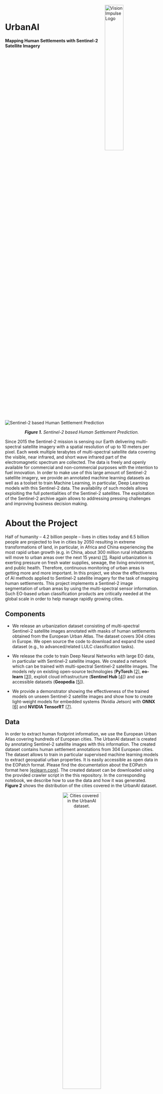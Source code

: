 <p><a href="https://www.vision-impulse.com"><img align="right" height="35%" width="35%" src="https://vision-impulse.com/wp-content/uploads/2019/06/logo_updated-e1560941558845.png" alt="Vision Impulse Logo"></a></p><br>
<p align="left">

# UrbanAI
**Mapping Human Settlements with Sentinel-2 Satellite Imagery**

![Sentinel-2 based Human Settlement Prediction](http://vision-impulse.com/vi-images-public/human_settlements.png)
<p align="center"><i><b>Figure 1.</b> Sentinel-2 based Human Settlement Prediction.</i></p>

Since 2015 the Sentinel-2 mission is sensing our Earth delivering multi-spectral satellite imagery with a spatial resolution of up to 10 meters per pixel. Each week multiple terabytes of multi-spectral satellite data covering the visible, near infrared, and short wave infrared part of the electromagnetic spectrum are collected. The data is freely and openly available for commercial and non-commercial purposes with the intention to fuel innovation. In order to make use of this large amount of Sentinel-2 satellite imagery, we provide an annotated machine learning datasets as well as a toolset to train Machine Learning, in particular, Deep Learning models with this Sentinel-2 data. The availability of such models allows exploiting the full potentialities of the Sentinel-2 satellites. The exploitation of the Sentinel-2 archive again allows to addressing pressing challenges and improving business decision making.


# About the Project

Half of humanity – 4.2 billion people – lives in cities today and 6.5 billion people are projected to live in cities by 2050 resulting in extreme transformations of land, in particular, in Africa and China experiencing the most rapid urban growth (e.g. in China, about 300 million rural inhabitants will move to urban areas over the next 15 years) [[1]](https://www.undp.org/content/undp/en/home/sustainable-development-goals/goal-11-sustainable-cities-and-communities.html). Rapid urbanization is exerting pressure on fresh water supplies, sewage, the living environment, and public health. Therefore, continuous monitoring of urban areas is getting more and more important. In this project, we show the effectiveness of AI methods applied to Sentinel-2 satellite imagery for the task of mapping human settlements. This project implements a Sentinel-2 image segmentation of urban areas by using the multi-spectral sensor information. Such EO-based urban classification products are critically needed at the global scale in order to help manage rapidly growing cities.


## Components 

* We release an urbanization dataset consisting of multi-spectral Sentinel-2 satellite images annotated with masks of human settlements obtained from the European Urban Atlas. The dataset covers 304 cities in Europe. We open source the code to download and expand the used dataset (e.g., to advanced/related LULC classification tasks).

* We release the code to train Deep Neural Networks with large EO data, in particular with Sentinel-2 satellite images. We created a network which can be trained with multi-spectral Sentinel-2 satellite images. The models rely on existing open-source technologies (**PyTorch** [[2]](https://github.com/pytorch/pytorch), **eo-learn** [[3]](https://github.com/sentinel-hub/eo-learn)), exploit cloud infrastructure (**Sentinel Hub** [[4]](https://github.com/sentinel-hub/sentinelhub-py)) and use accessible datasets (**Geopedia** [[5]](https://geopedia.world)).

* We provide a demonstrator showing the effectiveness of the trained models on unseen Sentinel-2 satellite images and show how to create light-weight models for embedded systems (Nvidia Jetson) with **ONNX** [[6]](https://onnx.ai/) and **NVIDIA TensorRT** [[7]](https://developer.nvidia.com/tensorrt).


## Data

In order to extract human footprint information, we use the European Urban Atlas covering hundreds of European cities. The UrbanAI dataset is created by annotating Sentinel-2 satellite images with this information. The created dataset contains human settlement annotations from 304 European cities. The dataset allows to train in particular supervised machine learning models to extract geospatial urban properties. It is easily accessible as open data in the EOPatch format. Please find the documentation about the EOPatch format here [[eolearn.core]](https://eo-learn.readthedocs.io/en/latest/examples/visualization/EOPatchVisualization.html?highlight=EOPatch#EOPatch-visualizations). The created dataset can be downloaded using the provided crawler script in the this repository. In the corresponding notebook, we describe how to use the data and how it was generated. **Figure 2** shows the distribution of the cities covered in the UrbanAI dataset.


<p align="center">
  <img width="50%" height="50%" src="http://vision-impulse.com/vi-images-public/urbanai_distribution.png" alt="Cities covered in the UrbanAI dataset.">
</p>

<p align="center">
  <i><b>Figure 2.</b> European cities covered in the UrbanAI dataset. Visualization source: Geopedia.</i>
</p>


The models are trained on Sentinel-2 satellite imagery. In this study, we consider the part of the electromagnetic spectrum covered by Sentinel-2. The dataset is created using the services  **Sentinel Hub** [[4]](https://github.com/sentinel-hub/sentinelhub-py) and **Geopedia** [[5]](https://geopedia.world). **Figure 3** shows the RGB bands of an EOPatch with the corresponding human settlement mask. 


<p align="center">
  <img width="50%" height="50%" src="http://vision-impulse.com/vi-images-public/vi_hs_example_prediction.png" alt="Sentinel-2 based Human Settlement Prediction">
</p>

<p align="center">
  <i><b>Figure 3.</b><b> Left:</b> Sentinel-2 image of a single EOPatch. <b>Right:</b> Corresponding human settlement annotations in yellow. </i>
</p>

*The Images are extracted from the S2 cloudless layer created with the sentinel-hub/sentinel2-cloud-detector. Sentinel Hub configuration: Mosaic order: Least cloud coverage, Cloud coverage: 5%.*


## Technology

### Semantic Segmentation


The developed solution uses the EO processing framework **eo-learn** [[3]](https://github.com/sentinel-hub/eo-learn) and the Deep Learning framework **PyTorch** [[2]](https://github.com/pytorch/pytorch). We use a U-Net architecture [[8]](https://arxiv.org/abs/1505.04597) for the following experiments (in addition we provide a plain FCN and a SegNet model). Figure 4 shows the network architecture. The U-Nets exploit the pre-trained encoders ResNet and MobileNetV2. To learn more about the encoders, please find the corresponding papers here:
 * ResNet [[9]](https://arxiv.org/abs/1512.03385)
 * MobileNetV2 [[10]](https://arxiv.org/abs/1801.04381)

<p align="center">
<img src="http://vision-impulse.com/vi-images-public/network_ms.png" alt="Multispectral Network Architecture" width="750">
</p>
<p align="center"><i><b>Figure 4.</b> U-Net architecture trained with input images with a dimension of (512, 512, X).</i></p>

The configuration files **config.py** and **jetson-model-config.py** allow to easily set training parameters for network optimization. Input images are normalized across each channel (per channel min-max normalization).

Example configuration:
```
EPOCHS=30
OPTIMIZER='adam'
MODALITY='MS'
LR=0.0001
LOSS='BCEJaccardLoss'
BATCH_SIZE=8
PRE_TRAINED=True
DATA_AUG=['RandomHorizontalFlip', 'RandomVerticalFlip']
```

#### Network Expansion and Transfer Learning

The standard U-Net architecture [[8]](https://arxiv.org/abs/1505.04597) is trained with three channel input images. We expand the three channel network to be trained with multispectral imagery. In order to achieve this, we have extended the input layer and changed the preprocessing and data augmentation procedures allowing the network to be trained with an arbitrary number of input channels **X**. In order to use pre-trained models for transfer learning, the additional input channels are initialized with the replicated weights of the pre-trained channels. Input images are normalized across each channel (per channel min-max normalization). The training routine is available in this repository.


#### Nvidia Jetson Platform

We created light-weight models allowing to run inference on embedded systems such as CubeSats or drones (e.g., to provide onboard processing for time-critical applications such as in the context of emergency response). We deployed the models on the Jetson platform - Nvidia's embedded computer vision platform providing GPU-accelerated data processing. The models use a ResNet [[9]](https://arxiv.org/abs/1512.03385) and a MobileNetV2 [[10]](https://arxiv.org/abs/1801.04381) encoder. Please find step-by-step instructions on how to set up an Nvidia Jetson device, how to export **PyTorch** [[2]](https://github.com/pytorch/pytorch) models in the appropriate format using **ONNX** [[6]](https://onnx.ai/) and **NVIDIA TensorRT** [[7]](https://developer.nvidia.com/tensorrt) as well as instructions how to deploy and run the inference models on the Nvidia Jetson platform in this repository.

## Demonstrator: Human Settlement Layer

We developed a demonstrator which allows using the trained models to map human settlements with Sentinel-2 satellite images. The Jupyter Notebook downloading the corresponding EOPatches is available in this repository. Please use eo-learn-mask to create the cloud mask for masking the prediction of the analyzed EOPatch. The predictions for the individual patches can be merged to get a georeferenced mapping for an entire city/country/continent. **Figure 5** shows a mapping of the settlements in and around the city of Tübingen, Germany.

*This visualization is based on a prototype. If you use the models in further scenarios, please keep in mind to add non-human settlement images during training and to create a dataset covering the intra-class variance of settlements at a global scale. Possible enhancements are global predictions, time series analysis or a detailed analysis (e.g., mapping of residential and industrial buildings or mapping the population density). If you are interested, please feel free to contact us via info[at]vison-impulse.com.*

<p align="center">
<img src="http://vision-impulse.com/vi-images-public/prediction_tuebingen.png" alt="Multispectral Network Architecture" width="450">
</p>
<p align="center"><i><b> Figure 5.</b> Human settlement prediction in and around the city of Tübingen, Germany.</i></p>

## The Authors

**UrbanAI** was implemented by Vision Impulse GmbH. The project is part of QueryPlanet funded by **ESA** [[11]](https://www.esa.int). The consortium in charge of implementing this project consists of **Sinergise** (Ljubljana, Slovenia) [[12]](https://www.sinergise.com), **Vision Impulse** (Kaiserslautern, Germany) [[14]](https://www.vision-impulse.com), and  **Development Seed** (Lisbon, Portugal) [[13]](https://developmentseed.org). The following Vision Impulse authors have contributed to the project:

* Patrick Helber
* Benjamin Bischke
* Nicolas Ventulett
* Michel Klomp
* Qiushi Guo

<p align="center">
  <a href='#'><img src="http://vision-impulse.com/vi-images-public/consortium_logos.png" alt="Logos Consortium"></a>
</p>

## Contact
E-Mail: info[at]vison-impulse.com

## License
This project is licensed under the terms of the [MIT license](LICENSE).
